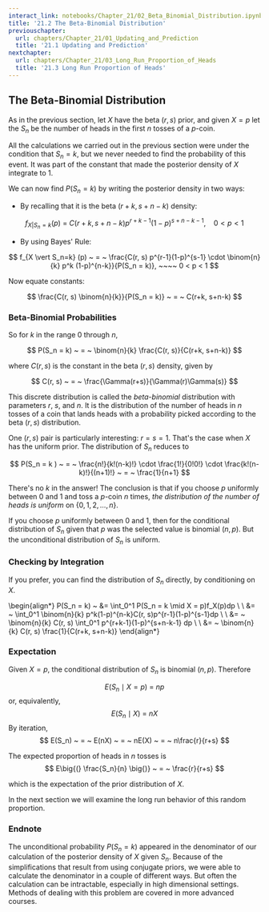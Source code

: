 ```yaml
---
interact_link: notebooks/Chapter_21/02_Beta_Binomial_Distribution.ipynb
title: '21.2 The Beta-Binomial Distribution'
previouschapter:
  url: chapters/Chapter_21/01_Updating_and_Prediction
  title: '21.1 Updating and Prediction'
nextchapter:
  url: chapters/Chapter_21/03_Long_Run_Proportion_of_Heads
  title: '21.3 Long Run Proportion of Heads'
---
```


## The Beta-Binomial Distribution ##

As in the previous section, let $X$ have the beta $(r, s)$ prior, and given $X = p$ let the $S_n$ be the number of heads in the first $n$ tosses of a $p$-coin.

All the calculations we carried out in the previous section were under the condition that $S_n = k$, but we never needed to find the probability of this event. It was part of the constant that made the posterior density of $X$ integrate to 1. 

We can now find $P(S_n = k)$ by writing the posterior density in two ways:

- By recalling that it is the beta $(r+k, s+n-k)$ density:

$$
f_{X \vert S_n=k} (p) ~ = ~ C(r+k, s+n-k)p^{r+k-1}(1-p)^{s+n-k-1}, ~~~~ 0 < p < 1
$$

- By using Bayes' Rule:

$$
f_{X \vert S_n=k} (p) ~ = ~ \frac{C(r, s) p^{r-1}(1-p)^{s-1} \cdot \binom{n}{k} p^k (1-p)^{n-k}}{P(S_n = k)}, ~~~~ 0 < p < 1
$$

Now equate constants:

$$
\frac{C(r, s) \binom{n}{k}}{P(S_n = k)} ~ = ~ C(r+k, s+n-k)
$$

### Beta-Binomial Probabilities ###
So for $k$ in the range 0 through $n$,

$$
P(S_n = k) ~ = ~  \binom{n}{k} \frac{C(r, s)}{C(r+k, s+n-k)}
$$

where $C(r,s)$ is the constant in the beta $(r, s)$ density, given by

$$
C(r, s) ~ = ~ \frac{\Gamma(r+s)}{\Gamma(r)\Gamma(s)}
$$


This discrete distribution is called the *beta-binomial* distribution with parameters $r$, $s$, and $n$. It is the distribution of the number of heads in $n$ tosses of a coin that lands heads with a probability picked according to the beta $(r, s)$ distribution.

One $(r, s)$ pair is particularly interesting: $r = s = 1$. That's the case when $X$ has the uniform prior. The distribution of $S_n$ reduces to

$$
P(S_n = k ) ~ = ~ \frac{n!}{k!(n-k)!} \cdot \frac{1!}{0!0!} \cdot \frac{k!(n-k)!}{(n+1)!} ~ = ~ \frac{1}{n+1}
$$

There's no $k$ in the answer! The conclusion is that if you choose $p$ uniformly between 0 and 1 and toss a $p$-coin $n$ times, *the distribution of the number of heads is uniform* on $\{ 0, 1, 2, \ldots, n\}$.

If you choose $p$ uniformly between 0 and 1, then for the conditional distribution of $S_n$ given that $p$ was the selected value is binomial $(n, p)$. But the unconditional distribution of $S_n$ is uniform.

### Checking by Integration ###
If you prefer, you can find the distribution of $S_n$ directly, by conditioning on $X$.

\begin{align*}
P(S_n = k) ~ &= \int_0^1 P(S_n = k \mid X = p)f_X(p)dp \\ \\
&= ~ \int_0^1 \binom{n}{k} p^k(1-p)^{n-k}C(r, s)p^{r-1}(1-p)^{s-1}dp \\ \\
&= ~ \binom{n}{k} C(r, s) \int_0^1 p^{r+k-1}(1-p)^{s+n-k-1} dp \\ \\
&= ~ \binom{n}{k} C(r, s) \frac{1}{C(r+k, s+n-k)}
\end{align*}

### Expectation ###
Given $X = p$, the conditional distribution of $S_n$ is binomial $(n, p)$. Therefore 

$$
E(S_n \mid X = p) ~ = ~ np
$$
or, equivalently,
$$
E(S_n \mid X) ~ = ~ nX
$$
By iteration,
$$
E(S_n) ~ = ~ E(nX) ~ = ~ nE(X) ~ = ~ n\frac{r}{r+s}
$$

The expected proportion of heads in $n$ tosses is
$$
E\big{(} \frac{S_n}{n} \big{)} ~ = ~ \frac{r}{r+s}
$$

which is the expectation of the prior distribution of $X$. 

In the next section we will examine the long run behavior of this random proportion.

### Endnote ###
The unconditional probability $P(S_n = k)$ appeared in the denominator of our calculation of the posterior density of $X$ given $S_n$. Because of the simplifications that result from using conjugate priors, we were able to calculate the denominator in a couple of different ways. But often the calculation can be intractable, especially in high dimensional settings. Methods of dealing with this problem are covered in more advanced courses.
